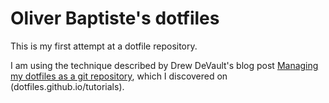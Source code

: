 # Oliver Baptiste's dotfiles

This is my first attempt at a dotfile repository.

I am using the technique described by Drew DeVault's blog post
[Managing my dotfiles as a git repository](https://drewdevault.com/2019/12/30/dotfiles.html), which I discovered on (dotfiles.github.io/tutorials).

